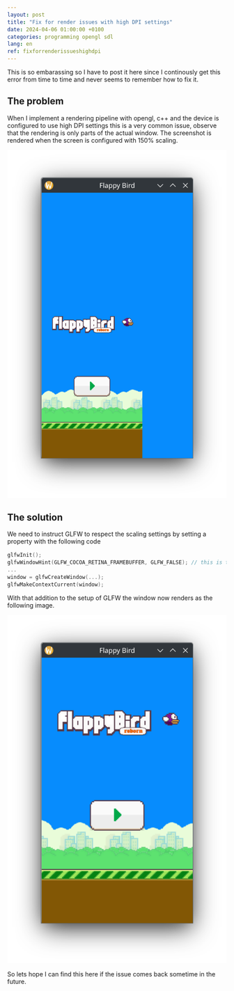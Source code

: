 ```yaml
---
layout: post
title: "Fix for render issues with high DPI settings"
date: 2024-04-06 01:00:00 +0100
categories: programming opengl sdl
lang: en
ref: fixforrenderissueshighdpi
---
```

This is so embarassing so I have to post it here since I continously get this error from time to time and never seems to remember how to fix it.

## The problem
When I implement a rendering pipeline with opengl, c++ and the device is configured to use high DPI settings this is a very common issue, observe that the rendering is only parts of the actual window. The screenshot is rendered when the screen is configured with 150% scaling.

![render issue][render-issue]

## The solution
We need to instruct GLFW to respect the scaling settings by setting a property with the following code

``` c++
glfwInit();
glfwWindowHint(GLFW_COCOA_RETINA_FRAMEBUFFER, GLFW_FALSE); // this is the added property
...
window = glfwCreateWindow(...);
glfwMakeContextCurrent(window);
```

With that addition to the setup of GLFW the window now renders as the following image.

![render issue fixed][render-issue-fixed]

So lets hope I can find this here if the issue comes back sometime in the future.

[render-issue]: /assets/render-issue.png
[render-issue-fixed]: /assets/render-issue-fixed.png
